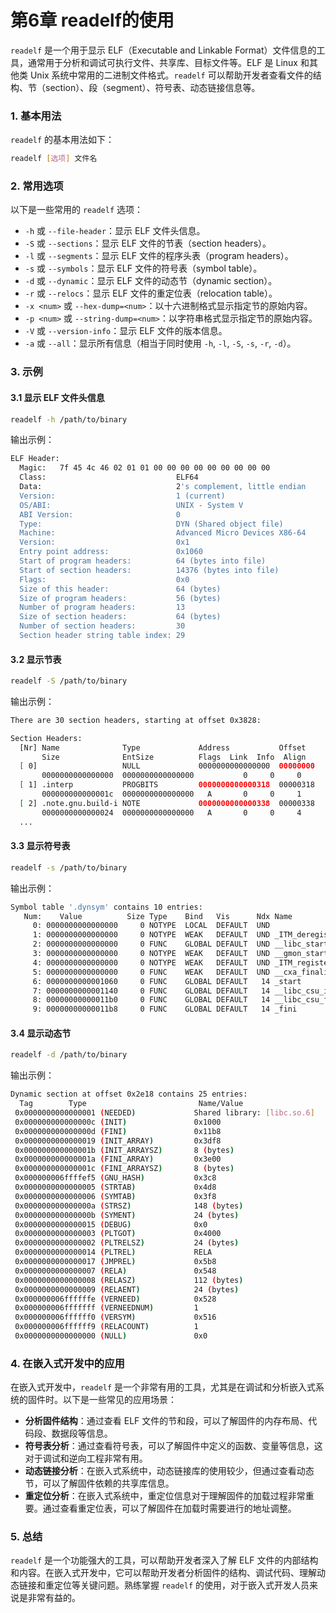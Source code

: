 # 第6章 readelf的使用

`readelf` 是一个用于显示 ELF（Executable and Linkable Format）文件信息的工具，通常用于分析和调试可执行文件、共享库、目标文件等。ELF 是 Linux 和其他类 Unix 系统中常用的二进制文件格式。`readelf` 可以帮助开发者查看文件的结构、节（section）、段（segment）、符号表、动态链接信息等。

### 1. 基本用法

`readelf` 的基本用法如下：

```bash
readelf [选项] 文件名
```

### 2. 常用选项

以下是一些常用的 `readelf` 选项：

- `-h` 或 `--file-header`：显示 ELF 文件头信息。
- `-S` 或 `--sections`：显示 ELF 文件的节表（section headers）。
- `-l` 或 `--segments`：显示 ELF 文件的程序头表（program headers）。
- `-s` 或 `--symbols`：显示 ELF 文件的符号表（symbol table）。
- `-d` 或 `--dynamic`：显示 ELF 文件的动态节（dynamic section）。
- `-r` 或 `--relocs`：显示 ELF 文件的重定位表（relocation table）。
- `-x <num>` 或 `--hex-dump=<num>`：以十六进制格式显示指定节的原始内容。
- `-p <num>` 或 `--string-dump=<num>`：以字符串格式显示指定节的原始内容。
- `-V` 或 `--version-info`：显示 ELF 文件的版本信息。
- `-a` 或 `--all`：显示所有信息（相当于同时使用 `-h`, `-l`, `-S`, `-s`, `-r`, `-d`）。

### 3. 示例

#### 3.1 显示 ELF 文件头信息

```bash
readelf -h /path/to/binary
```

输出示例：

```bash
ELF Header:
  Magic:   7f 45 4c 46 02 01 01 00 00 00 00 00 00 00 00 00 
  Class:                             ELF64
  Data:                              2's complement, little endian
  Version:                           1 (current)
  OS/ABI:                            UNIX - System V
  ABI Version:                       0
  Type:                              DYN (Shared object file)
  Machine:                           Advanced Micro Devices X86-64
  Version:                           0x1
  Entry point address:               0x1060
  Start of program headers:          64 (bytes into file)
  Start of section headers:          14376 (bytes into file)
  Flags:                             0x0
  Size of this header:               64 (bytes)
  Size of program headers:           56 (bytes)
  Number of program headers:         13
  Size of section headers:           64 (bytes)
  Number of section headers:         30
  Section header string table index: 29
```

#### 3.2 显示节表

```bash
readelf -S /path/to/binary
```

输出示例：

```bash
There are 30 section headers, starting at offset 0x3828:

Section Headers:
  [Nr] Name              Type             Address           Offset
       Size              EntSize          Flags  Link  Info  Align
  [ 0]                   NULL             0000000000000000  00000000
       0000000000000000  0000000000000000           0     0     0
  [ 1] .interp           PROGBITS         0000000000000318  00000318
       000000000000001c  0000000000000000   A       0     0     1
  [ 2] .note.gnu.build-i NOTE             0000000000000338  00000338
       0000000000000024  0000000000000000   A       0     0     4
  ...
```

#### 3.3 显示符号表

```bash
readelf -s /path/to/binary
```

输出示例：

```bash
Symbol table '.dynsym' contains 10 entries:
   Num:    Value          Size Type    Bind   Vis      Ndx Name
     0: 0000000000000000     0 NOTYPE  LOCAL  DEFAULT  UND 
     1: 0000000000000000     0 NOTYPE  WEAK   DEFAULT  UND _ITM_deregisterTMCloneTable
     2: 0000000000000000     0 FUNC    GLOBAL DEFAULT  UND __libc_start_main@GLIBC_2.2.5 (2)
     3: 0000000000000000     0 NOTYPE  WEAK   DEFAULT  UND __gmon_start__
     4: 0000000000000000     0 NOTYPE  WEAK   DEFAULT  UND _ITM_registerTMCloneTable
     5: 0000000000000000     0 FUNC    WEAK   DEFAULT  UND __cxa_finalize@GLIBC_2.2.5 (2)
     6: 0000000000001060     0 FUNC    GLOBAL DEFAULT   14 _start
     7: 0000000000001140     0 FUNC    GLOBAL DEFAULT   14 __libc_csu_init
     8: 00000000000011b0     0 FUNC    GLOBAL DEFAULT   14 __libc_csu_fini
     9: 00000000000011b8     0 FUNC    GLOBAL DEFAULT   14 _fini
```

#### 3.4 显示动态节

```bash
readelf -d /path/to/binary
```

输出示例：

```bash
Dynamic section at offset 0x2e18 contains 25 entries:
  Tag        Type                         Name/Value
 0x0000000000000001 (NEEDED)             Shared library: [libc.so.6]
 0x000000000000000c (INIT)               0x1000
 0x000000000000000d (FINI)               0x11b8
 0x0000000000000019 (INIT_ARRAY)         0x3df8
 0x000000000000001b (INIT_ARRAYSZ)       8 (bytes)
 0x000000000000001a (FINI_ARRAY)         0x3e00
 0x000000000000001c (FINI_ARRAYSZ)       8 (bytes)
 0x000000006ffffef5 (GNU_HASH)           0x3c8
 0x0000000000000005 (STRTAB)             0x4d8
 0x0000000000000006 (SYMTAB)             0x3f8
 0x000000000000000a (STRSZ)              148 (bytes)
 0x000000000000000b (SYMENT)             24 (bytes)
 0x0000000000000015 (DEBUG)              0x0
 0x0000000000000003 (PLTGOT)             0x4000
 0x0000000000000002 (PLTRELSZ)           24 (bytes)
 0x0000000000000014 (PLTREL)             RELA
 0x0000000000000017 (JMPREL)             0x5b8
 0x0000000000000007 (RELA)               0x548
 0x0000000000000008 (RELASZ)             112 (bytes)
 0x0000000000000009 (RELAENT)            24 (bytes)
 0x000000006ffffffe (VERNEED)            0x528
 0x000000006fffffff (VERNEEDNUM)         1
 0x000000006ffffff0 (VERSYM)             0x516
 0x000000006ffffff9 (RELACOUNT)          1
 0x0000000000000000 (NULL)               0x0
```

### 4. 在嵌入式开发中的应用

在嵌入式开发中，`readelf` 是一个非常有用的工具，尤其是在调试和分析嵌入式系统的固件时。以下是一些常见的应用场景：

- **分析固件结构**：通过查看 ELF 文件的节和段，可以了解固件的内存布局、代码段、数据段等信息。
- **符号表分析**：通过查看符号表，可以了解固件中定义的函数、变量等信息，这对于调试和逆向工程非常有用。
- **动态链接分析**：在嵌入式系统中，动态链接库的使用较少，但通过查看动态节，可以了解固件依赖的共享库信息。
- **重定位分析**：在嵌入式系统中，重定位信息对于理解固件的加载过程非常重要。通过查看重定位表，可以了解固件在加载时需要进行的地址调整。

### 5. 总结

`readelf` 是一个功能强大的工具，可以帮助开发者深入了解 ELF 文件的内部结构和内容。在嵌入式开发中，它可以帮助开发者分析固件的结构、调试代码、理解动态链接和重定位等关键问题。熟练掌握 `readelf` 的使用，对于嵌入式开发人员来说是非常有益的。
